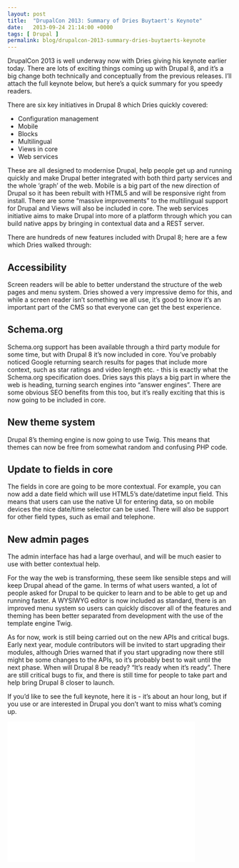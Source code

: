 ```yaml
---
layout: post
title:  "DrupalCon 2013: Summary of Dries Buytaert's Keynote"
date:   2013-09-24 21:14:00 +0000
tags: [ Drupal ]
permalink: blog/drupalcon-2013-summary-dries-buytaerts-keynote
---
```

DrupalCon 2013 is well underway now with Dries giving his keynote earlier today. There are lots of exciting things coming up with Drupal 8, and it’s a big change both technically and conceptually from the previous releases. I’ll attach the full keynote below, but here’s a quick summary for you speedy readers.

There are six key initiatives in Drupal 8 which Dries quickly covered:

*   Configuration management
*   Mobile
*   Blocks
*   Multilingual
*   Views in core
*   Web services

These are all designed to modernise Drupal, help people get up and running quickly and make Drupal better integrated with both third party services and the whole ‘graph’ of the web. Mobile is a big part of the new direction of Drupal so it has been rebuilt with HTML5 and will be responsive  right from install. There are some “massive improvements” to the multilingual support for Drupal and Views will also be included in core. The web services initiative aims to make Drupal into more of a platform through which you can build native apps by bringing in contextual data and a REST server.

There are hundreds of new features included with Drupal 8; here are a few which Dries walked through:

## Accessibility

Screen readers will be able to better understand the structure of the web pages and menu system. Dries showed a very impressive demo for this, and while a screen reader isn’t something we all use, it’s good to know it’s an important part of the CMS so that everyone can get the best experience.

## Schema.org

Schema.org support has been available through a third party module for some time, but with Drupal 8 it’s now included in core. You’ve probably noticed Google returning search results for pages that include more context, such as star ratings and video length etc. - this is exactly what the Schema.org specification does. Dries says this plays a big part in where the web is heading, turning search engines into “answer engines”. There are some obvious SEO benefits from this too, but it’s really exciting that this is now going to be included in core.

## New theme system

Drupal 8’s theming engine is now going to use Twig. This means that themes can now be free from somewhat random and confusing PHP code.

## Update to fields in core

The fields in core are going to be more contextual. For example, you can now add a date field which will use HTML5’s date/datetime input field. This means that users can use the native UI for entering data, so on mobile devices the nice date/time selector can be used. There will also be support for other field types, such as email and telephone.

## New admin pages

The admin interface has had a large overhaul, and will be much easier to use with better contextual help.

For the way the web is transforming, these seem like sensible steps and will keep Drupal ahead of the game. In terms of what users wanted, a lot of people asked for Drupal to be quicker to learn and to be able to get up and running faster. A WYSIWYG editor is now included as standard, there is an improved menu system so users can quickly discover all of the features and theming has been better separated from development with the use of the template engine Twig.

As for now, work is still being carried out on the new APIs and critical bugs. Early next year, module contributors will be invited to start upgrading their modules, although Dries warned that if you start upgrading now there still might be some changes to the APIs, so it’s probably best to wait until the next phase. When will Drupal 8 be ready? “It’s ready when it’s ready”. There are still critical bugs to fix, and there is still time for people to take part and help bring Drupal 8 closer to launch.

If you’d like to see the full keynote, here it is - it’s about an hour long, but if you use or are interested in Drupal you don’t want to miss what’s coming up.

<iframe width="420" height="315" src="//www.youtube-nocookie.com/embed/8uhNFoOnz_g" frameborder="0" allowfullscreen></iframe>